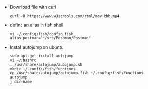 - Download file with curl

      curl -O https://www.w3schools.com/html/mov_bbb.mp4

- define an alias in fish shell

      vi ~/.config/fish/config.fish
      alias postman="~/src/Postman/Postman"

- Install autojump on ubuntu

      sudo apt-get install autojump
      vi ~/.bashrc
      . /usr/share/autojump/autojump.sh
      mkdir ~/.config/fish/functions
      cp /usr/share/autojump/autojump.fish ~/.config/fish/functions
      autojump
      j dir-name
